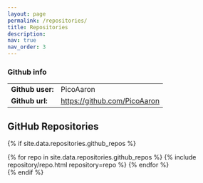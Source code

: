```yaml
---
layout: page
permalink: /repositories/
title: Repositories
description: 
nav: true
nav_order: 3
---
```



<div class="cv">
  <div class="card mt-3 p-3">
    <h3 class="card-title font-weight-medium">Github info</h3>
    <table class="table table-sm table-borderless table-responsive">
      <tr>
        <td class="p-1 pr-2 font-weight-bold"><b>Github user: </b></td>
        <td class="p-1 pl-2 font-weight-light text">PicoAaron</td>
      </tr>
      <tr>
        <td class="p-1 pr-2 font-weight-bold"><b>Github url: </b></td>
        <td class="p-1 pl-2 font-weight-light text"><a href="https://github.com/PicoAaron">https://github.com/PicoAaron</a></td>
      </tr>
    </table>
  </div>
</div>

<!--
## GitHub user

{% if site.data.repositories.github_users %}
<div class="repositories d-flex flex-wrap flex-md-row flex-column justify-content-between align-items-center">
  {% for user in site.data.repositories.github_users %}
    {% include repository/repo_user.html username=user %}
  {% endfor %}
</div>

---

{% if site.repo_trophies.enabled %}
{% for user in site.data.repositories.github_users %}
  {% if site.data.repositories.github_users.size > 1 %}
  <h4>{{ user }}</h4>
  {% endif %}
  <div class="repositories d-flex flex-wrap flex-md-row flex-column justify-content-between align-items-center">
  {% include repository/repo_trophies.html username=user %}
  </div>

  ---

{% endfor %}
{% endif %}
{% endif %}
-->

## GitHub Repositories

{% if site.data.repositories.github_repos %}
<div class="repositories d-flex flex-wrap flex-md-row flex-column justify-content-between align-items-center">
  {% for repo in site.data.repositories.github_repos %}
    {% include repository/repo.html repository=repo %}
  {% endfor %}
</div>
{% endif %}

